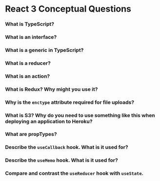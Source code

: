 # React 3 Conceptual Questions

### What is TypeScript?

### What is an interface?

### What is a generic in TypeScript?

### What is a reducer?

### What is an action?

### What is Redux? Why might you use it?  

### Why is the `enctype` attribute required for file uploads?

### What is S3? Why do you need to use something like this when deploying an application to Heroku?

### What are propTypes?

### Describe the `useCallback` hook.  What is it used for?

### Describe the `useMemo` hook.  What is it used for?

### Compare and contrast the `useReducer` hook with `useState`.
